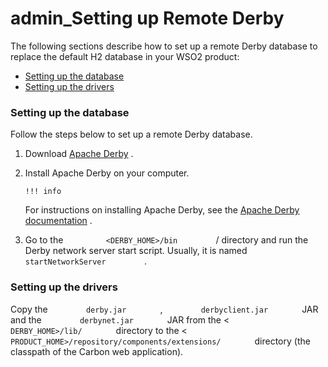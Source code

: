 # admin\_Setting up Remote Derby

The following sections describe how to set up a remote Derby database to replace the default H2 database in your WSO2 product:

-   [Setting up the database](#admin_SettingupRemoteDerby-Settingupthedatabase)
-   [Setting up the drivers](#admin_SettingupRemoteDerby-Settingupthedrivers)

### Setting up the database

Follow the steps below to set up a remote Derby database.

1.  Download [Apache Derby](http://apache.mesi.com.ar/db/derby/db-derby-10.8.2.2/) .
2.  Install Apache Derby on your computer.

        !!! info
    For instructions on installing Apache Derby, see the [Apache Derby documentation](http://db.apache.org/derby/manuals/) .


3.  Go to the `          <DERBY_HOME>/bin         ` / directory and run the Derby network server start script. Usually, it is named `          startNetworkServer         ` .

### Setting up the drivers

Copy the `         derby.jar        ` , `         derbyclient.jar        ` JAR and the `         derbynet.jar        ` JAR from the &lt; `         DERBY_HOME>/lib/        ` directory to the &lt; `         PRODUCT_HOME>/repository/components/extensions/        ` directory (the classpath of the Carbon web application).
